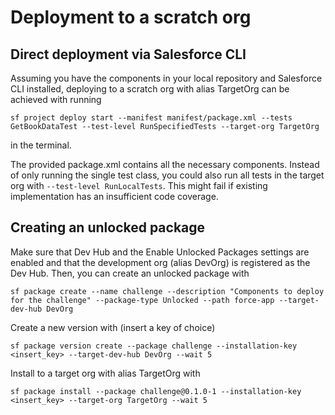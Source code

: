 # Deployment to a scratch org

## Direct deployment via Salesforce CLI
Assuming you have the components in your local repository and Salesforce CLI installed, deploying to a scratch org with alias TargetOrg can be achieved with running

`sf project deploy start --manifest manifest/package.xml --tests GetBookDataTest --test-level RunSpecifiedTests --target-org TargetOrg`

in the terminal.

The provided package.xml contains all the necessary components. Instead of only running the single test class, you could also run
all tests in the target org with `--test-level RunLocalTests`. This might fail if existing implementation has an insufficient code coverage.

## Creating an unlocked package
Make sure that Dev Hub and the Enable Unlocked Packages settings are enabled and that the development org (alias DevOrg) is registered as the Dev Hub.
Then, you can create an unlocked package with

`sf package create --name challenge --description "Components to deploy for the challenge" --package-type Unlocked --path force-app --target-dev-hub DevOrg`

Create a new version with (insert a key of choice)

`sf package version create --package challenge --installation-key <insert_key> --target-dev-hub DevOrg --wait 5`

Install to a target org with alias TargetOrg with

`sf package install --package challenge@0.1.0-1 --installation-key <insert_key> --target-org TargetOrg --wait 5`


